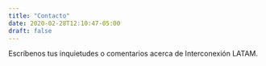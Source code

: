 ```yaml
---
title: "Contacto"
date: 2020-02-28T12:10:47-05:00
draft: false
---
```

Escríbenos tus inquietudes o comentarios acerca de Interconexión LATAM.

